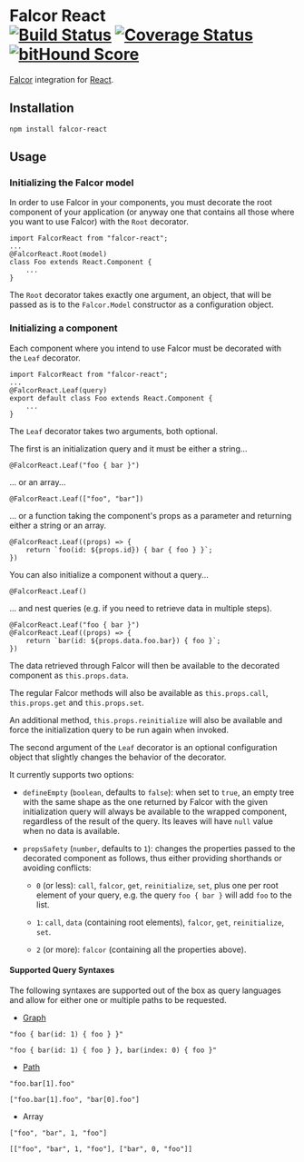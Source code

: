 # Falcor React <br /> [![Build Status](https://travis-ci.org/giovannicalo/falcor-react.svg?branch=master)](https://travis-ci.org/giovannicalo/falcor-react) [![Coverage Status](https://coveralls.io/repos/giovannicalo/falcor-react/badge.svg?branch=master&service=github)](https://coveralls.io/github/giovannicalo/falcor-react?branch=master) [![bitHound Score](https://www.bithound.io/github/giovannicalo/falcor-react/badges/score.svg)](https://www.bithound.io/github/giovannicalo/falcor-react)

[Falcor](https://github.com/Netflix/falcor) integration for [React](https://github.com/facebook/react).

## Installation

```
npm install falcor-react
```

## Usage

### Initializing the Falcor model

In order to use Falcor in your components, you must decorate the root component of your application (or anyway one that contains all those where you want to use Falcor) with the `Root` decorator.

```
import FalcorReact from "falcor-react";
...
@FalcorReact.Root(model)
class Foo extends React.Component {
	...
}
```

The `Root` decorator takes exactly one argument, an object, that will be passed as is to the `Falcor.Model` constructor as a configuration object.

### Initializing a component

Each component where you intend to use Falcor must be decorated with the `Leaf` decorator.

```
import FalcorReact from "falcor-react";
...
@FalcorReact.Leaf(query)
export default class Foo extends React.Component {
	...
}
```

The `Leaf` decorator takes two arguments, both optional.

The first is an initialization query and it must be either a string...

```
@FalcorReact.Leaf("foo { bar }")
```

... or an array...

```
@FalcorReact.Leaf(["foo", "bar"])
```

... or a function taking the component's props as a parameter and returning either a string or an array.

```
@FalcorReact.Leaf((props) => {
	return `foo(id: ${props.id}) { bar { foo } }`;
})
```

You can also initialize a component without a query...

```
@FalcorReact.Leaf()
```

... and nest queries (e.g. if you need to retrieve data in multiple steps).

```
@FalcorReact.Leaf("foo { bar }")
@FalcorReact.Leaf((props) => {
	return `bar(id: ${props.data.foo.bar}) { foo }`;
})
```

The data retrieved through Falcor will then be available to the decorated component as `this.props.data`.

The regular Falcor methods will also be available as `this.props.call`, `this.props.get` and `this.props.set`.

An additional method, `this.props.reinitialize` will also be available and force the initialization query to be run again when invoked.

The second argument of the `Leaf` decorator is an optional configuration object that slightly changes the behavior of the decorator.

It currently supports two options:

* `defineEmpty` (`boolean`, defaults to `false`): when set to `true`, an empty tree with the same shape as the one returned by Falcor with the given initialization query will always be available to the wrapped component, regardless of the result of the query. Its leaves will have `null` value when no data is available.

* `propsSafety` (`number`, defaults to `1`): changes the properties passed to the decorated component as follows, thus either providing shorthands or avoiding conflicts:

	* `0` (or less): `call`, `falcor`, `get`, `reinitialize`, `set`, plus one per root element of your query, e.g. the query `foo { bar }` will add `foo` to the list.

	* `1`: `call`, `data` (containing root elements), `falcor`, `get`, `reinitialize`, `set`.

	* `2` (or more): `falcor` (containing all the properties above).

#### Supported Query Syntaxes

The following syntaxes are supported out of the box as query languages and allow for either one or multiple paths to be requested.

* [Graph](https://github.com/giovannicalo/falcor-graph-syntax)
```
"foo { bar(id: 1) { foo } }"
```
```
"foo { bar(id: 1) { foo } }, bar(index: 0) { foo }"
```

* [Path](https://github.com/Netflix/falcor-path-syntax)
```
"foo.bar[1].foo"
```
```
["foo.bar[1].foo", "bar[0].foo"]
```

* Array
```
["foo", "bar", 1, "foo"]
```
```
[["foo", "bar", 1, "foo"], ["bar", 0, "foo"]]
```
